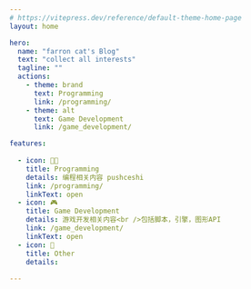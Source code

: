 ```yaml
---
# https://vitepress.dev/reference/default-theme-home-page
layout: home

hero:
  name: "farron cat's Blog"
  text: "collect all interests"
  tagline: ""
  actions:
    - theme: brand
      text: Programming
      link: /programming/
    - theme: alt
      text: Game Development
      link: /game_development/

features:
  
  - icon: 👩‍💻
    title: Programming
    details: 编程相关内容 pushceshi
    link: /programming/
    linkText: open
  - icon: 🎮
    title: Game Development
    details: 游戏开发相关内容<br />包括脚本，引擎，图形API
    link: /game_development/
    linkText: open
  - icon: 🎈
    title: Other
    details: 
    
---
```


